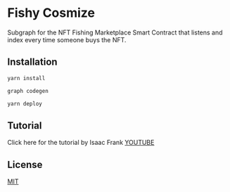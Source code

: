 # Fishy Cosmize

Subgraph for the NFT Fishing Marketplace Smart Contract that listens and index every time someone buys the NFT.

## Installation

```bash
yarn install

graph codegen

yarn deploy
```

## Tutorial

Click here for the tutorial by Isaac Frank [YOUTUBE](https://www.youtube.com/watch?v=jxhNsSicEzA)

## License

[MIT](https://choosealicense.com/licenses/mit/)
